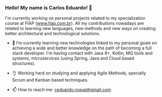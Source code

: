 ### Hello! My name is Carlos Eduardo! 👋

<!--
**ceduardo-roque/ceduardo-roque** is a ✨ _special_ ✨ repository because its `README.md` (this file) appears on your GitHub profile.
-->

I'm currently working on personal projects related to my specialization course at FIAP (www.fiap.com.br). 
All my contributions nowadays are related to learning new languages, new methods and new ways on creating better architectural and technological solutions.

- 🌱 I’m currently learning new technologies linked to my personal goals on achieving a wide and better knowledge on the path of becoming a full stack developer. I'm having contact with Java 8+, Kotlin, MQ tools and systems, microservices (using Spring, Java and Cloud based structures).

- 👌 Working hard on studying and applying Agile Methods, specially Scrum and Kanban based techniques.

- 📫 How to reach me: ceduardo.roque@gmail.com
